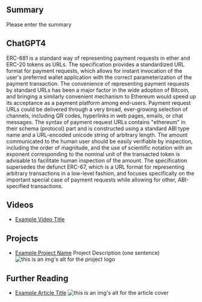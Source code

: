 ## Summary

Please enter the summary

## ChatGPT4

ERC-681 is a standard way of representing payment requests in ether and ERC-20 tokens as URLs. The specification provides a standardized URL format for payment requests, which allows for instant invocation of the user's preferred wallet application with the correct parameterization of the payment transaction. The convenience of representing payment requests by standard URLs has been a major factor in the wide adoption of Bitcoin, and bringing a similarly convenient mechanism to Ethereum would speed up its acceptance as a payment platform among end-users. Payment request URLs could be delivered through a very broad, ever-growing selection of channels, including QR codes, hyperlinks in web pages, emails, or chat messages. The syntax of payment request URLs contains "ethereum" in their schema (protocol) part and is constructed using a standard ABI type name and a URL-encoded unicode string of arbitrary length. The amount communicated to the human user should be easily verifiable by inspection, including the order of magnitude, and the use of scientific notation with an exponent corresponding to the nominal unit of the transacted token is advisable to facilitate human inspection of the amount. The specification supersedes the defunct ERC-67, which is a URL format for representing arbitrary transactions in a low-level fashion, and focuses specifically on the important special case of payment requests while allowing for other, ABI-specified transactions.

## Videos

- [Example Video Title](https://www.youtube.com/watch?v=TDGq4aeevgY)

## Projects

- [Example Project Name](https://xxxx.xxx/xxxxx) Project Description (one sentence) ![this is an img's alt for the project logo](https://xxxx.xxx/project-logo.xxx)

## Further Reading

- [Example Article Title](https://xxxx.xxx/xxxxx) ![this is an img's alt for the article cover](https://xxxx.xxx/article-cover.xxx)
